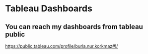 # Tableau Dashboards

## You can reach my dashboards from tableau public
https://public.tableau.com/profile/burla.nur.korkmaz#!/
